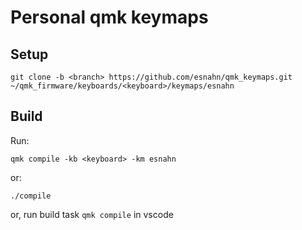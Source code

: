 # Personal qmk keymaps

## Setup

    git clone -b <branch> https://github.com/esnahn/qmk_keymaps.git ~/qmk_firmware/keyboards/<keyboard>/keymaps/esnahn

## Build

Run:

    qmk compile -kb <keyboard> -km esnahn

or:

    ./compile

or, run build task `qmk compile` in vscode
